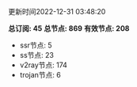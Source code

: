 更新时间2022-12-31 03:48:20

**总订阅: 45**
**总节点: 869**
**有效节点: 208**
- ssr节点: 5
- ss节点: 23
- v2ray节点: 174
- trojan节点: 6

